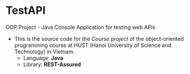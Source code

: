 # TestAPI
OOP Project - Java Console Application for testing web APIs
- This is the source code for the <i>Course project</i> of the object-oriented programming course at HUST (Hanoi University of Science and Technology) in Vietnam.
  + Language: <b>Java</b>
  + Library: <b>REST-Assured</b>
